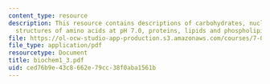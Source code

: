 ```yaml
---
content_type: resource
description: This resource contains descriptions of carbohydrates, nucleic acids,
  structures of amino acids at pH 7.0, proteins, lipids and phospholipids.
file: https://ol-ocw-studio-app-production.s3.amazonaws.com/courses/7-014-introductory-biology-spring-2005/ced76b9e43c8662e79cc38f0aba1561b_biochem1_3.pdf
file_type: application/pdf
resourcetype: Document
title: biochem1_3.pdf
uid: ced76b9e-43c8-662e-79cc-38f0aba1561b
---
```

